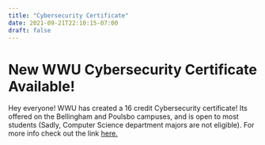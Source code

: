 ```yaml
---
title: "Cybersecurity Certificate"
date: 2021-09-21T22:10:15-07:00
draft: false
---
```


# New WWU Cybersecurity Certificate Available!
Hey everyone! WWU has created a 16 credit Cybersecurity certificate! Its offered on the Bellingham and Poulsbo campuses, and is open to most students (Sadly, Computer Science department majors are not eligible). For more info check out the link [here.](https://cs.wwu.edu/cybersecurity/programs-cybercert)